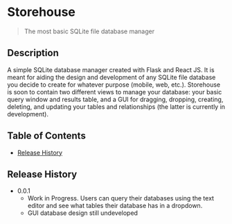 # Storehouse
> The most basic SQLite file database manager

## Description
A simple SQLite database manager created with Flask and React JS. It is meant for aiding the design and development of any SQLite file database you decide to create for whatever purpose (mobile, web, etc.). Storehouse is soon to contain two different views to manage your database: your basic query window and results table, and a GUI for dragging, dropping, creating, deleting, and updating your tables and relationships (the latter is currently in development).

## Table of Contents
* [Release History](https://github.com/ari099/Storehouse/blob/master/README.md#release-history)

## Release History
* 0.0.1
  * Work in Progress. Users can query their databases using the text editor and see what tables their database has in a dropdown.
  * GUI database design still undeveloped
